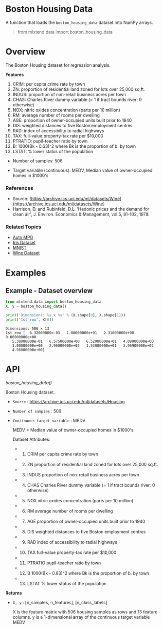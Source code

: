 # Boston Housing Data

A function that loads the `boston_housing_data` dataset into NumPy arrays.

> from mlxtend.data import boston_housing_data

# Overview

The Boston Housing dataset for regression analysis.

**Features**

1. CRIM:      per capita crime rate by town
2. ZN:        proportion of residential land zoned for lots over 25,000 sq.ft.
3. INDUS:     proportion of non-retail business acres per town
4. CHAS:      Charles River dummy variable (= 1 if tract bounds river; 0 otherwise)
5. NOX:       nitric oxides concentration (parts per 10 million)
6. RM:        average number of rooms per dwelling
7. AGE:       proportion of owner-occupied units built prior to 1940
8. DIS:       weighted distances to five Boston employment centres
9. RAD:       index of accessibility to radial highways
10. TAX:      full-value property-tax rate per $10,000
11. PTRATIO:  pupil-teacher ratio by town
12. B:        1000(Bk - 0.63)^2 where Bk is the proportion of b. by town
13. LSTAT:    % lower status of the population
    

- Number of samples: 506

- Target variable (continuous): MEDV, Median value of owner-occupied homes in $1000's


### References

- Source: [https://archive.ics.uci.edu/ml/datasets/Wine](https://archive.ics.uci.edu/ml/datasets/Wine)
- Harrison, D. and Rubinfeld, D.L. 
'Hedonic prices and the demand for clean air', J. Environ. Economics & Management, vol.5, 81-102, 1978.

### Related Topics

- [Auto MPG](autompg.html)
- [Iris Dataset](./iris.html)
- [MNIST](./mnist.html)
- [Wine Dataset](./wine.html)

# Examples

## Example - Dataset overview


```python
from mlxtend.data import boston_housing_data
X, y = boston_housing_data()

print('Dimensions: %s x %s' % (X.shape[0], X.shape[1]))
print('1st row', X[0])
```

    Dimensions: 506 x 13
    1st row [  6.32000000e-03   1.80000000e+01   2.31000000e+00   0.00000000e+00
       5.38000000e-01   6.57500000e+00   6.52000000e+01   4.09000000e+00
       1.00000000e+00   2.96000000e+02   1.53000000e+01   3.96900000e+02
       4.98000000e+00]


# API


*boston_housing_data()*

Boston Housing dataset.


- `Source` : https://archive.ics.uci.edu/ml/datasets/Housing


- `Number of samples` : 506



- `Continuous target variable` : MEDV

    MEDV = Median value of owner-occupied homes in $1000's

    Dataset Attributes:

    - 1) CRIM      per capita crime rate by town
    - 2) ZN        proportion of residential land zoned for lots over
    25,000 sq.ft.
    - 3) INDUS     proportion of non-retail business acres per town
    - 4) CHAS      Charles River dummy variable (= 1 if tract bounds
    river; 0 otherwise)
    - 5) NOX       nitric oxides concentration (parts per 10 million)
    - 6) RM        average number of rooms per dwelling
    - 7) AGE       proportion of owner-occupied units built prior to 1940
    - 8) DIS       weighted distances to five Boston employment centres
    - 9) RAD       index of accessibility to radial highways
    - 10) TAX      full-value property-tax rate per $10,000
    - 11) PTRATIO  pupil-teacher ratio by town
    - 12) B        1000(Bk - 0.63)^2 where Bk is the proportion of b. by town
    - 13) LSTAT    % lower status of the population

**Returns**

- `X, y` : [n_samples, n_features], [n_class_labels]

    X is the feature matrix with 506 housing samples as rows
    and 13 feature columns.
    y is a 1-dimensional array of the continuous target variable MEDV


